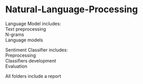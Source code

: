 # Natural-Language-Processing
Language Model includes:  
  Text preprocessing  
  N-grams  
  Language models  


Sentiment Classifier includes:  
  Preprocessing  
  Classifiers development  
  Evaluation  


All folders include a report
